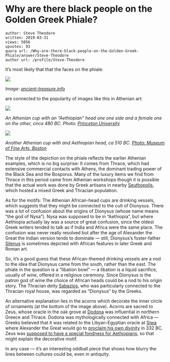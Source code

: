 # Why are there black people on the Golden Greek Phiale?

	author: Steve Theodore
	written: 2019-03-31
	views: 5056
	upvotes: 93
	quora url: /Why-are-there-black-people-on-the-Golden-Greek-Phiale/answer/Steve-Theodore
	author url: /profile/Steve-Theodore


It’s most likely that that the faces on the phiale:

![](https://qph.fs.quoracdn.net/main-qimg-8cf8f4ec22f4926b2da9dc6236d076ff)

_Image:_ _[ancient-treasure.info](http://ancient-treasure.info/thracian-treasures/panagyurishte-gold-treasure.html)_ 

are connected to the popularity of images like this in Athenian art:

![](https://qph.fs.quoracdn.net/main-qimg-628942438074856dd100c3b75c92dc75)

_An Athenian cup with an “Aethiopian” head one one side and a female one on the other, circa 480 BC. Photo:_ _[Princeton University](https://artmuseum.princeton.edu/collections/objects/20038)_ 

![](https://qph.fs.quoracdn.net/main-qimg-96f6b2b1164a4a23b09736ad12aa9068)

_Another Athenian cup with and Aethiopian head, ca 510 BC._ _[Photo: Museum of Fine Arts, Boston](https://www.mfa.org/collections/object/mug-in-the-shape-of-a-mans-head-178413)_ 

The style of the depiction on the phiale reflects the earlier Athenian examples, which is no big surprise: It comes from Thrace, which had extensive commercial contacts with Athens, the dominant trading power of the Black Sea and the Bosporus. Many of the luxury items we find from Thrace in this period came from Athenian workshops though it is possible that the actual work was done by Greek artisans in nearby [Seuthopolis](https://en.wikipedia.org/wiki/Seuthopolis), which hosted a mixed Greek and Thracian population.

As for the motifs: The Athenian African-head cups are drinking vessels, which suggests that they might be connected to the cult of Dionysus. There was a lot of confusion about the origins of Dionysus (whose name means “the god of Nysa”). Nysa was supposed to be in “Aethiopia”, but where Aethiopia actually lay was a source of great confusion, since the oldest Greek writers tended to talk as if India and Africa were the same place. The confusion was never really resolved but after the age of Alexander the Great the Indian version tends to dominate — still, Dionysus’s foster-father [Silenus](https://en.wikipedia.org/wiki/Silenus) is sometimes depicted with African features in later Greek and Roman art.

So, it’s a good guess that these African-themed drinking vessels are a nod to the idea that Dionysus came from the south, rather than the east. The phiale in the question is a “libation bowl” — a libation is a liquid sacrifice, usually of wine, offered in a religious ceremony. Since Dionysus is the patron god of wine the choice of African heads could be a nod to his origin story. The Thracian deity [Sabazios](https://en.wikipedia.org/wiki/Sabazios), who was particularly connected to the Thracian royal house, was regarded as “Dionysus” by the Greeks.

An alternative explanation lies in the acorns which decorate the inner circle of ornaments (at the bottom of the image above). Acorns are sacred to Zeus, whose oracle in the oak grove at [Dodona](https://en.wikipedia.org/wiki/Dodona) was influential in northern Greece and Thrace. Dodona was mythologically connected with Africa — Greeks believed that it was related to the Libyan-Egyptian oracle at [Siwa](https://en.wikipedia.org/wiki/Siwa_Oasis) where Alexander the Great would go to [proclaim his own divinity](https://www.quora.com/Why-did-Alexander-have-to-make-the-long-journey-to-Siwa-which-is-out-of-his-way-to-Persia-How-can-he-know-the-outcome-if-he-just-improvised/answer/Steve-Theodore?ch=10&share=a89a8f4c&srid=zLvM) in 332 BC. Zeus was [supposed to have a special fondness for Aethiopians](https://www.quora.com/Why-did-the-Ancient-Greeks-refer-to-Ancient-Blacks-the-Ethiopians-as-blameless-and-favored-by-the-gods-Also-what-does-it-mean/answer/Steve-Theodore?ch=10&share=3a094f97&srid=zLvM), so that might explain the decorative motif.

In any case — it’s an interesting oddball piece that shows how blurry the lines between cultures could be, even in antiquity.

